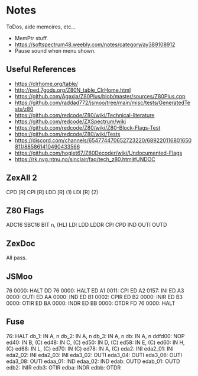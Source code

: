 # Notes

ToDos, aide memoires, etc...

- MemPtr stuff.
- https://softspectrum48.weebly.com/notes/category/ay389108912
- Pause sound when menu shown.

## Useful References

- https://clrhome.org/table/
- http://ped.7gods.org/Z80N_table_ClrHome.html
- https://github.com/Agaxia/Z80Plus/blob/master/sources/Z80Plus.cpp
- https://github.com/raddad772/jsmoo/tree/main/misc/tests/GeneratedTests/z80
- https://github.com/redcode/Z80/wiki/Technical-literature
- https://github.com/redcode/ZXSpectrum/wiki
- https://github.com/redcode/Z80/wiki/Z80-Block-Flags-Test
- https://github.com/redcode/Z80/wiki/Tests
- https://discord.com/channels/654774470652723220/689220116801650811/885861410490433566
- https://github.com/hoglet67/Z80Decoder/wiki/Undocumented-Flags
- https://rk.nvg.ntnu.no/sinclair/faq/tech_z80.html#UNDOC

## ZexAll 2

CPD [R]
CPI [R]
LDD [R] (1)
LDI [R] (2)

## Z80 Flags

ADC16
SBC16
BIT n, (HL)
LDI
LDD
LDDR
CPI
CPD
IND
OUTI
OUTD

## ZexDoc

All pass.

## JSMoo

76 0000: HALT
DD 76 0000: HALT
ED A1 0011: CPI
ED A2 0157: INI
ED A3 0000: OUTI
ED AA 0000: IND
ED B1 0002: CPIR
ED B2 0000: INIR
ED B3 0000: OTIR
ED BA 0000: INDR
ED BB 0000: OTDR
FD 76 0000: HALT

## Fuse

76: HALT
db_1: IN A, n
db_2: IN A, n
db_3: IN A, n
db: IN A, n
ddfd00: NOP
ed40: IN B, (C)
ed48: IN C, (C)
ed50: IN D, (C)
ed58: IN E, (C)
ed60: IN H, (C)
ed68: IN L, (C)
ed70: IN (C)
ed78: IN A, (C)
eda2: INI
eda2_01: INI
eda2_02: INI
eda2_03: INI
eda3_02: OUTI
eda3_04: OUTI
eda3_06: OUTI
eda3_08: OUTI
edaa_01: IND
edaa_02: IND
edab: OUTD
edab_01: OUTD
edb2: INIR
edb3: OTIR
edba: INDR
edbb: OTDR
